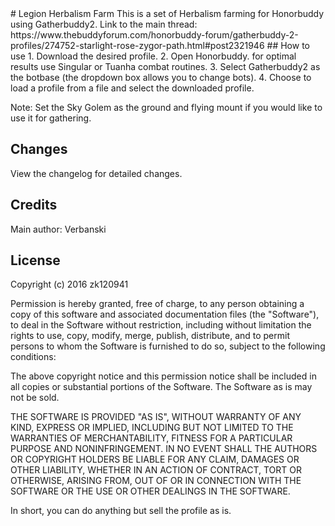 <snippet>
  <content>
# Legion Herbalism Farm
This is a set of Herbalism farming for Honorbuddy using Gatherbuddy2. Link to the main thread: https://www.thebuddyforum.com/honorbuddy-forum/gatherbuddy-2-profiles/274752-starlight-rose-zygor-path.html#post2321946
## How to use
1. Download the desired profile.
2. Open Honorbuddy. for optimal results use Singular or Tuanha combat routines.
3. Select Gatherbuddy2 as the botbase (the dropdown box allows you to change bots).
4. Choose to load a profile from a file and select the downloaded profile.

Note: Set the Sky Golem as the ground and flying mount if you would like to use it for gathering.
## Changes
View the changelog for detailed changes.
## Credits
Main author: Verbanski
## License
Copyright (c) 2016 zk120941

Permission is hereby granted, free of charge, to any person obtaining a copy of this software and associated documentation files (the "Software"), to deal in the Software without restriction, including without limitation the rights to use, copy, modify, merge, publish, distribute, and to permit persons to whom the Software is furnished to do so, subject to the following conditions:

The above copyright notice and this permission notice shall be included in all copies or substantial portions of the Software. The Software as is may not be sold.

THE SOFTWARE IS PROVIDED "AS IS", WITHOUT WARRANTY OF ANY KIND, EXPRESS OR IMPLIED, INCLUDING BUT NOT LIMITED TO THE WARRANTIES OF MERCHANTABILITY, FITNESS FOR A PARTICULAR PURPOSE AND NONINFRINGEMENT. IN NO EVENT SHALL THE AUTHORS OR COPYRIGHT HOLDERS BE LIABLE FOR ANY CLAIM, DAMAGES OR OTHER LIABILITY, WHETHER IN AN ACTION OF CONTRACT, TORT OR OTHERWISE, ARISING FROM, OUT OF OR IN CONNECTION WITH THE SOFTWARE OR THE USE OR OTHER DEALINGS IN THE SOFTWARE.


In short, you can do anything but sell the profile as is.
</content>
  <tabTrigger></tabTrigger>
</snippet>
